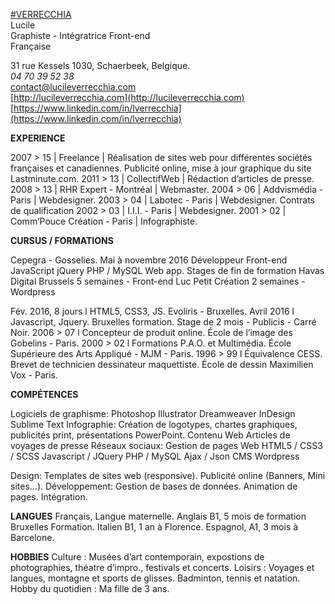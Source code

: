 [#VERRECCHIA](http://lucileverrecchia.com)<br />
Lucile<br />
Graphiste - Intégratrice Front-end<br />
Française<br />

31 rue Kessels 1030, Schaerbeek, Belgique.<br />
*04 70 39 52 38*<br />
[contact@lucileverrecchia.com](contact@lucileverrecchia.com)<br />
[http://lucileverrecchia.com](http://lucileverrecchia.com)<br />
[https://www.linkedin.com/in/lverrecchia](https://www.linkedin.com/in/lverrecchia)<br />




__EXPERIENCE__

2007 > 15 | Freelance | Réalisation de sites web pour
différentes sociétés françaises et canadiennes.
Publicité online, mise à jour graphique du site Lastminute.com.
2011 > 13 | CollectifWeb | Rédaction d’articles de presse.
2008 > 13 | RHR Expert - Montréal | Webmaster.
2004 > 06 | Addvismédia - Paris | Webdesigner.
2003 > 04 | Labotec - Paris | Webdesigner.
Contrats de qualification
2002 > 03 | I.I.I. - Paris | Webdesigner.
2001 > 02 | Comm’Pouce Création - Paris |
Infographiste.


__CURSUS / FORMATIONS__

Cepegra - Gosselies.
Mai à novembre 2016
Développeur Front-end
JavaScript
jQuery
PHP / MySQL
Web app.
Stages de fin de formation
Havas Digital Brussels
5 semaines - Front-end
Luc Petit Création
2 semaines - Wordpress


Fév. 2016, 8 jours l HTML5, CSS3, JS.
Evoliris - Bruxelles.
Avril 2016 l Javascript, Jquery.
Bruxelles formation.
Stage de 2 mois - Publicis - Carré Noir.
2006 > 07 l Concepteur de produit online.
École de l’image des Gobelins - Paris.
2000 > 02 l Formations P.A.O. et Multimédia.
École Supérieure des Arts Appliqué - MJM - Paris.
1996 > 99 l Équivalence CESS.
Brevet de technicien dessinateur maquettiste.
École de dessin Maximilien Vox - Paris.



__COMPÉTENCES__

Logiciels de graphisme:
Photoshop
Illustrator
Dreamweaver
InDesign
Sublime Text
Infographie: Création de logotypes, chartes graphiques,
publicités print, présentations PowerPoint.
Contenu Web
Articles de voyages de presse
Réseaux sociaux:
Gestion de pages
Web
HTML5 / CSS3 / SCSS
Javascript / JQuery
PHP / MySQL
Ajax / Json
CMS Wordpress

Design: Templates de sites web (responsive).
Publicité online (Banners, Mini sites...).
Développement: Gestion de bases de données.
Animation de pages. Intégration.



__LANGUES__
Français, Langue maternelle.
Anglais B1,  5 mois de formation Bruxelles Formation.
Italien B1, 1 an à Florence.
Espagnol, A1, 3 mois à Barcelone.




__HOBBIES__
Culture : Musées d’art contemporain, expostions de
photographies, théatre d’impro., festivals et concerts.
Loisirs : Voyages et langues, montagne et sports de
glisses. Badminton, tennis et natation.
Hobby du quotidien : Ma fille de 3 ans.
